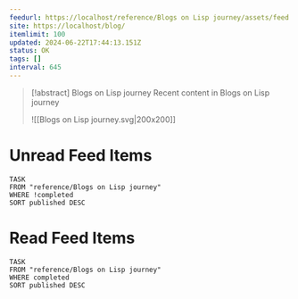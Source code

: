 ```yaml
---
feedurl: https://localhost/reference/Blogs on Lisp journey/assets/feed.xml
site: https://localhost/blog/
itemlimit: 100
updated: 2024-06-22T17:44:13.151Z
status: OK
tags: []
interval: 645
---
```


> [!abstract] Blogs on Lisp journey
> Recent content in Blogs on Lisp journey
>
> ![[Blogs on Lisp journey.svg|200x200]]
# Unread Feed Items
~~~dataview
TASK
FROM "reference/Blogs on Lisp journey"
WHERE !completed
SORT published DESC
~~~

# Read Feed Items
~~~dataview
TASK
FROM "reference/Blogs on Lisp journey"
WHERE completed
SORT published DESC
~~~
